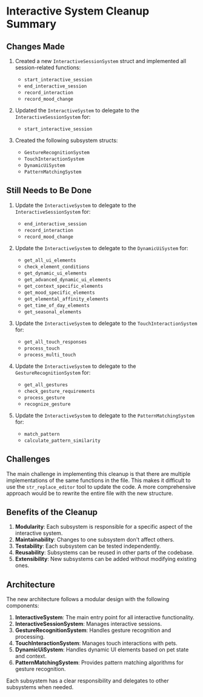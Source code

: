 # Interactive System Cleanup Summary

## Changes Made

1. Created a new `InteractiveSessionSystem` struct and implemented all session-related functions:
   - `start_interactive_session`
   - `end_interactive_session`
   - `record_interaction`
   - `record_mood_change`

2. Updated the `InteractiveSystem` to delegate to the `InteractiveSessionSystem` for:
   - `start_interactive_session`

3. Created the following subsystem structs:
   - `GestureRecognitionSystem`
   - `TouchInteractionSystem`
   - `DynamicUiSystem`
   - `PatternMatchingSystem`

## Still Needs to Be Done

1. Update the `InteractiveSystem` to delegate to the `InteractiveSessionSystem` for:
   - `end_interactive_session`
   - `record_interaction`
   - `record_mood_change`

2. Update the `InteractiveSystem` to delegate to the `DynamicUiSystem` for:
   - `get_all_ui_elements`
   - `check_element_conditions`
   - `get_dynamic_ui_elements`
   - `get_advanced_dynamic_ui_elements`
   - `get_context_specific_elements`
   - `get_mood_specific_elements`
   - `get_elemental_affinity_elements`
   - `get_time_of_day_elements`
   - `get_seasonal_elements`

3. Update the `InteractiveSystem` to delegate to the `TouchInteractionSystem` for:
   - `get_all_touch_responses`
   - `process_touch`
   - `process_multi_touch`

4. Update the `InteractiveSystem` to delegate to the `GestureRecognitionSystem` for:
   - `get_all_gestures`
   - `check_gesture_requirements`
   - `process_gesture`
   - `recognize_gesture`

5. Update the `InteractiveSystem` to delegate to the `PatternMatchingSystem` for:
   - `match_pattern`
   - `calculate_pattern_similarity`

## Challenges

The main challenge in implementing this cleanup is that there are multiple implementations of the same functions in the file. This makes it difficult to use the `str_replace_editor` tool to update the code. A more comprehensive approach would be to rewrite the entire file with the new structure.

## Benefits of the Cleanup

1. **Modularity**: Each subsystem is responsible for a specific aspect of the interactive system.
2. **Maintainability**: Changes to one subsystem don't affect others.
3. **Testability**: Each subsystem can be tested independently.
4. **Reusability**: Subsystems can be reused in other parts of the codebase.
5. **Extensibility**: New subsystems can be added without modifying existing ones.

## Architecture

The new architecture follows a modular design with the following components:

1. **InteractiveSystem**: The main entry point for all interactive functionality.
2. **InteractiveSessionSystem**: Manages interactive sessions.
3. **GestureRecognitionSystem**: Handles gesture recognition and processing.
4. **TouchInteractionSystem**: Manages touch interactions with pets.
5. **DynamicUiSystem**: Handles dynamic UI elements based on pet state and context.
6. **PatternMatchingSystem**: Provides pattern matching algorithms for gesture recognition.

Each subsystem has a clear responsibility and delegates to other subsystems when needed.